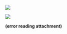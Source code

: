 ![](Evernote%20Camera%20Roll%2020151111%20200627.jpg)




![](Evernote%20Snapshot%2020151111%20200705.jpg)


 **(error reading attachment)**